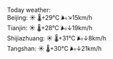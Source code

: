 Today weather:  
Beijing: ☀️   🌡️+29°C 🌬️↘15km/h  
Tianjin: ☀️   🌡️+28°C 🌬️↓19km/h  
Shijiazhuang: ☀️   🌡️+31°C 🌬️↓8km/h  
Tangshan: ☀️   🌡️+30°C 🌬️↓21km/h  
